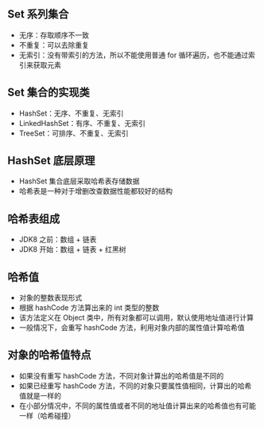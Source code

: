 ## Set 系列集合
* 无序：存取顺序不一致
* 不重复：可以去除重复
* 无索引：没有带索引的方法，所以不能使用普通 for 循环遍历，也不能通过索引来获取元素

## Set 集合的实现类
* HashSet：无序、不重复、无索引
* LinkedHashSet：有序、不重复、无索引
* TreeSet：可排序、不重复、无索引

## HashSet 底层原理
* HashSet 集合底层采取哈希表存储数据
* 哈希表是一种对于增删改查数据性能都较好的结构

## 哈希表组成
* JDK8 之前：数组 + 链表
* JDK8 开始：数组 + 链表 + 红黑树
 
## 哈希值
* 对象的整数表现形式
* 根据 hashCode 方法算出来的 int 类型的整数
* 该方法定义在 Object 类中，所有对象都可以调用，默认使用地址值进行计算
* 一般情况下，会重写 hashCode 方法，利用对象内部的属性值计算哈希值

## 对象的哈希值特点
* 如果没有重写 hashCode 方法，不同对象计算出的哈希值是不同的
* 如果已经重写 hashCode 方法，不同的对象只要属性值相同，计算出的哈希值就是一样的
* 在小部分情况中，不同的属性值或者不同的地址值计算出来的哈希值也有可能一样（哈希碰撞）

